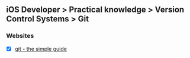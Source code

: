 ## iOS Developer > Practical knowledge > Version Control Systems > Git

### Websites
- [x] [git - the simple guide](http://rogerdudler.github.io/git-guide/)


